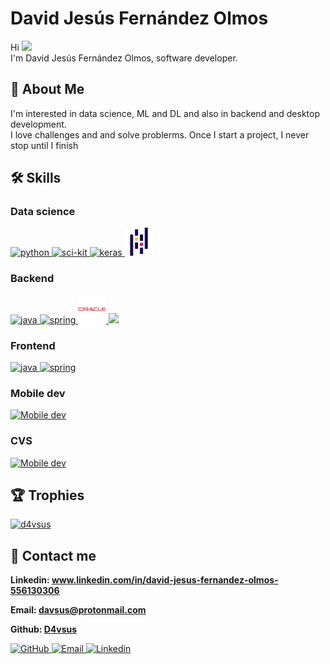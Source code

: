 # David Jesús Fernández Olmos

Hi ![](https://user-images.githubusercontent.com/18350557/176309783-0785949b-9127-417c-8b55-ab5a4333674e.gif)<br/>
I'm David Jesús Fernández Olmos, software developer.

## 🚀 About Me

I'm interested in data science, ML and DL and also in backend and desktop development.<br/>
I love challenges and and solve problerms. Once I start a project, I never stop until I finish

## 🛠 Skills

### Data science
<p>
  <a href="https://www.python.org/">
    <img src="https://skillicons.dev/icons?i=python" alt="python"/>
  </a>
  <a href="https://skillicons.dev">
    <img src="https://skillicons.dev/icons?i=sklearn"  alt="sci-kit"/>
  </a>
  <a href="https://keras.io/">
    <img src="https://raw.githubusercontent.com/valohai/ml-logos/refs/heads/master/keras.svg" width="45" alt="keras"/>
  </a>
    <a href="https://pandas.pydata.org/" target="_blank" rel="noreferrer">
    <img src="https://raw.githubusercontent.com/devicons/devicon/2ae2a900d2f041da66e950e4d48052658d850630/icons/pandas/pandas-original.svg" alt="pandas" width="45" height="45"/>
  </a>
</p>

### Backend
<p>
  <a href="https://www.java.com/en/">
    <img src="https://skillicons.dev/icons?i=java"  alt="java"/>
  </a>
  <a href="https://spring.io/">
    <img src="https://skillicons.dev/icons?i=spring"  alt="spring"/>
  </a>
  <a href="https://www.oracle.com/en/database/" target="_blank" rel="noreferrer"> 
    <img src="https://raw.githubusercontent.com/devicons/devicon/master/icons/oracle/oracle-original.svg" alt="oracle" width="45" height="45"/> 
  </a>
  <a href="https://skillicons.dev">
    <img src="https://skillicons.dev/icons?i=postgres" />
  </a>
  <p align="center">
</p>
</p>

### Frontend
<p>
  <a href="https://developer.mozilla.org/es/docs/Web/HTML">
    <img src="https://skillicons.dev/icons?i=html"  alt="java"/>
  </a>
  <a href="https://developer.mozilla.org/es/docs/Web/CSS">
    <img src="https://skillicons.dev/icons?i=css"  alt="spring"/>
  </a>
</p>

### Mobile dev
[![Mobile dev](https://skillicons.dev/icons?i=androidstudio)](https://developer.android.com/studio?hl=en-419)

### CVS
[![Mobile dev](https://skillicons.dev/icons?i=git)](https://git-scm.com/)



## 🏆 Trophies
<p> <a href="https://github.com/ryo-ma/github-profile-trophy"><img src="https://github-profile-trophy.vercel.app/?username=d4vsus" alt="d4vsus" /></a> </p>

## 📱 Contact me 


<b>Linkedin: <a href="https://www.linkedin.com/in/david-jesus-fernandez-olmos-556130306/">www.linkedin.com/in/david-jesus-fernandez-olmos-556130306</a></b> <br/>

<b>Email: <a href="mailto:davsus@protonmail.com">davsus@protonmail.com</a></b><br/>

<b>Github: <a href="https://github.com/D4vsus">D4vsus</a></b>
<p>
  <a href="https://github.com/D4vsus">
    <img src="https://skillicons.dev/icons?i=github"  alt="GitHub"/>
  </a>
  <a href="mailto:davsus@protonmail.com">
    <img src="https://skillicons.dev/icons?i=gmail"  alt="Email"/>
  </a>
  <a href="https://www.linkedin.com/in/david-jesus-fernandez-olmos-556130306/">
    <img src="https://skillicons.dev/icons?i=linkedin"  alt="Linkedin"/>
  </a>
</p>

